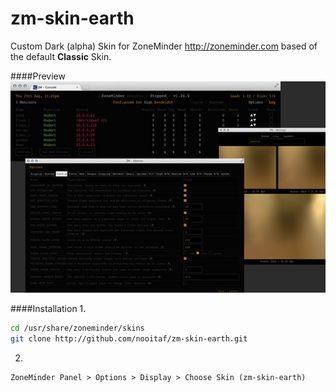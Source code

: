 zm-skin-earth
=============
Custom Dark (alpha) Skin for ZoneMinder http://zoneminder.com based of the default __Classic__ Skin.  

####Preview
![earth skin preview](https://raw.githubusercontent.com/nooitaf/zm-skin-earth/master/screenshot.jpg)

####Installation
1.
````bash
cd /usr/share/zoneminder/skins
git clone http://github.com/nooitaf/zm-skin-earth.git
````
2.
````text
ZoneMinder Panel > Options > Display > Choose Skin (zm-skin-earth)
````
